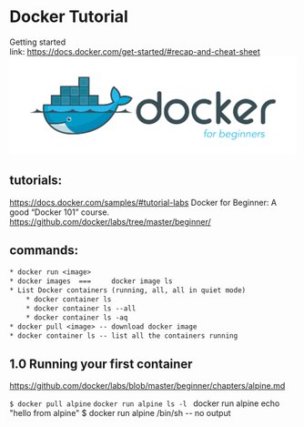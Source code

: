 # Docker Tutorial 
Getting started <br/>
link: https://docs.docker.com/get-started/#recap-and-cheat-sheet
![logo](https://github.com/davidvela/docker_tutorial/blob/master/docker4Beg.png)

## tutorials: 
https://docs.docker.com/samples/#tutorial-labs 
Docker for Beginner: A good “Docker 101” course.
https://github.com/docker/labs/tree/master/beginner/


## commands: 

    * docker run <image>
    * docker images  ===     docker image ls  
    * List Docker containers (running, all, all in quiet mode)
        * docker container ls
        * docker container ls --all
        * docker container ls -aq
    * docker pull <image> -- download docker image 
    * docker container ls -- list all the containers running 

## 1.0 Running your first container
https://github.com/docker/labs/blob/master/beginner/chapters/alpine.md

``` $ docker pull alpine ```
```docker run alpine ls -l ```
docker run alpine echo "hello from alpine"
$ docker run alpine /bin/sh -- no output
 
